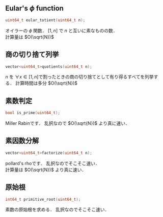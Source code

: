 ## Eular's $\phi$ function
```C++
uint64_t eular_totient(uint64_t n);
```
オイラーの $\phi$ 関数．
$[1,n]$ で $n$ と互いに素なものの数．  
計算量は $O(\sqrt{N})$

## 商の切り捨て列挙
```C++
vector<uint64_t>quotients(uint64_t n);
```
$n$ を $\forall x\in [1,n]$で割ったときの商の切り捨てとして有り得るすべてを列挙する．
計算時間は多分 $O(\sqrt{N})$

## 素数判定
```C++
bool is_prime(uint64_t);
```
Miller Rabinです．
乱択なので $O(\sqrt{N})$ より真に速い．

## 素因数分解
```C++
vector<uint64_t>factorize(uint64_t n);
```
pollard's rhoです．
乱択なのでそこそこ速い．  
計算量は $O(\sqrt{N})$ より真に速い．

## 原始根
```C++
int64_t primitive_root(uint64_t);
```
素数の原始根を求める．
乱択なのでそこそこ速い．